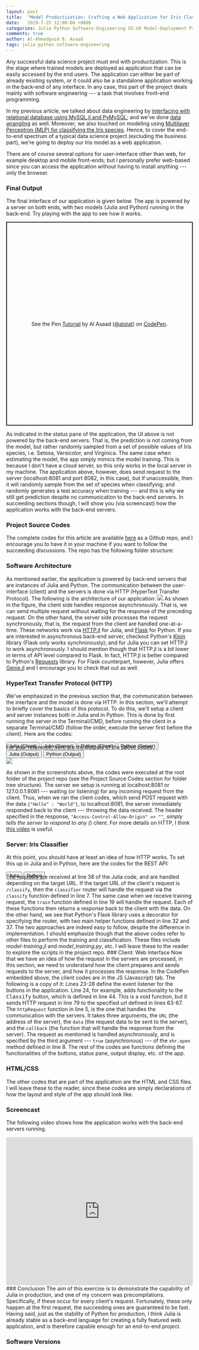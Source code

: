 ```yaml
---
layout: post
title:  "Model Productization: Crafting a Web Application for Iris Classifier"
date:   2019-7-25 12:00:00 +0800
categories: Julia Python Software-Engineering UI-UX Model-Deployment Productization
comments: true
author: Al-Ahmadgaid B. Asaad
tags: julia python software-engineering
---
```

Any successful data science project must end with productization. This is the stage where trained models are deployed as application that can be easily accessed by the end users. The application can either be part of already existing system, or it could also be a standalone application working in the back-end of any interface. In any case, this part of the project deals mainly with software engineering --- a task that involves front-end programming.

In my previous article, we talked about data engineering by <a href="https://estadistika.github.io/julia/python/packages/relational-databases/2019/07/07/Interfacing-with-Relational-Database-using-MySQL.jl-and-PyMySQL.html">interfacing with relational database using MySQL.jl and PyMySQL</a>; and we've done <a href="https://estadistika.github.io/data/analyses/wrangling/julia/programming/packages/2018/06/08/Julia-Introduction-to-Data-Wrangling.html">data wrangling</a> as well. Moreover,  we also touched on modeling using <a href="https://estadistika.github.io/julia/python/packages/knet/flux/tensorflow/machine-learning/deep-learning/2019/06/20/Deep-Learning-Exploring-High-Level-APIs-of-Knet.jl-and-Flux.jl-in-comparison-to-Tensorflow-Keras.html">Multilayer Perceptron (MLP) for classifying the Iris species</a>. Hence, to cover the end-to-end spectrum of a typical data science project (excluding the business part), we're going to deploy our Iris model as a web application. 

There are of course several options for user-interface other than web, for example desktop and mobile front-ends; but I personally prefer web-based since you can access the application without having to install anything --- only the browser.
### Final Output
The final interface of our application is given below. The app is powered by a server on both ends, with two models (Julia and Python) running in the back-end. Try playing with the app to see how it works.
<p class="codepen" data-height="747" data-theme-id="dark" data-default-tab="result" data-user="alstat" data-slug-hash="YoMMOY" style="height: 550px; box-sizing: border-box; display: flex; align-items: center; justify-content: center; border: 2px solid; margin: 1em 0; padding: 1em;" data-pen-title="Tutorial">
  <span>See the Pen <a href="https://codepen.io/alstat/pen/YoMMOY/">
  Tutorial</a> by Al Asaad (<a href="https://codepen.io/alstat">@alstat</a>)
  on <a href="https://codepen.io">CodePen</a>.</span>
</p>
<script async src="https://static.codepen.io/assets/embed/ei.js"></script>
As indicated in the status pane of the application, the UI above is not powered by the back-end servers. That is, the prediction is not coming from the model, but rather randomly sampled from a set of possible values of Iris species, i.e. Setosa, Versicolor, and Virginica. The same case when estimating the model, the app simply mimics the model training. This is because I don't have a cloud server, so this only works in the local server in my machine. The application above, however, does send request to the server (localhost:8081 and port 8082, in this case), but if unaccessible, then it will randomly sample from the set of species when classifying; and randomly generates a test accuracy when training --- and this is why we still get prediction despite no communication to the back-end servers. In succeeding sections though, I will show you (via screencast) how the application works with the back-end servers.

### Project Source Codes
The complete codes for this article are available <a href="https://github.com/estadistika/projects/tree/master/2019-07-25-Iris-Web-App/model-deployment">here</a> as a Github repo, and I encourage you to have it in your machine if you want to follow the succeeding discussions. The repo has the following folder structure:
<script src="https://gist.github.com/alstat/1c5b9f777d05373f1be8801dc2bb100c.js"></script>
### Software Architecture
As mentioned earlier, the application is powered by back-end servers that are instances of Julia and Python. The communication between the user-interface (client) and the servers is done via HTTP (HyperText Transfer Protocol). The following is the architecture of our application:
<img src="http://drive.google.com/uc?export=view&id=1zRt5mOCgy5hY2F23QVHpFcvzA4TtCsIS">
As shown in the figure, the client side handles response asynchronously. That is, we can send multiple request without waiting for the response of the preceding request. On the other hand, the server side processes the request synchronously, that is, the request from the client are handled one-at-a-time. These networks work via <a href="https://github.com/JuliaWeb/HTTP.jl">HTTP.jl</a> for Julia, and <a href="https://palletsprojects.com/p/flask/">Flask</a> for Python. If you are interested in asynchronous back-end server, checkout Python's <a href="https://klein.readthedocs.io/en/latest/">Klein</a> library (Flask only works synchronously); and for Julia you can set HTTP.jl to work asynchronously. I should mention though that HTTP.jl is a bit lower in terms of API level compared to Flask. In fact, HTTP.jl is better compared to Python's <a href="https://2.python-requests.org/en/master/">Requests</a> library. For Flask counterpart, however, Julia offers <a href="https://github.com/GenieFramework/Genie.jl">Genie.jl</a> and I encourage you to check that out as well.

### HyperText Transfer Protocol (HTTP)
We've emphasized in the previous section that, the communication between the interface and the model is done via HTTP. In this section, we'll attempt to briefly cover the basics of this protocol. To do this, we'll setup a client and server instances both in Julia and in Python. This is done by first running the server in the Terminal/CMD, before running the client in a separate Terminal/CMD (follow the order, execute the server first before the client). Here are the codes:
<div class="tab" style="margin-bottom: -16px;">
  <button class="tablinks" onclick="openCity(event, 'julia-072019-1', 'tabcontent-1')">Julia (Client)</button>
  <button class="tablinks" onclick="openCity(event, 'julia-072019-2', 'tabcontent-1')">Julia (Server)</button>
  <button class="tablinks" onclick="openCity(event, 'python-072019-1', 'tabcontent-1')">Python (Client)</button>
  <button class="tablinks" onclick="openCity(event, 'python-072019-2', 'tabcontent-1')">Python (Server)</button>
</div>

<div id="julia-072019-1" class="tabcontent-1 first">
  <script src="https://gist.github.com/alstat/efd32b484f5c3066db4aba073d7232e5.js"></script>
</div>

<div id="julia-072019-2" class="tabcontent-1" style="display: none;">
  <script src="https://gist.github.com/alstat/14ac41a9aa0e4f84636dfe0d225e40ab.js"></script>
</div>

<div id="python-072019-1" class="tabcontent-1" style="display: none;">
  <script src="https://gist.github.com/alstat/4a1b41e4ea3cf56dcbbd627245c079fd.js"></script>
</div>

<div id="python-072019-2" class="tabcontent-1" style="display: none;">
  <script src="https://gist.github.com/alstat/47b77733fb514036c1c7483ff4e2eb33.js"></script>
</div>
For your reference, here are the outputs of the above codes.
<div class="tab" style="margin-bottom: -16px;">
  <button class="tablinks" onclick="openCity(event, 'julia-072019-output-1', 'tabcontent-1-out')">Julia (Output)</button>
  <button class="tablinks" onclick="openCity(event, 'python-072019-output-1', 'tabcontent-1-out')">Python (Output)</button>
</div>
<div id="julia-072019-output-1" class="tabcontent-1-out first">
  <img id="julia-output" src="http://drive.google.com/uc?export=view&id=1gpJIaqpP7Y4dye0-2dtGLEglcjvcezG0" style="margin-top: 16px">
</div>
<div id="python-072019-output-1" class="tabcontent-1-out" style="display: none;">
  <img id="python-output" src="http://drive.google.com/uc?export=view&id=1vqYNskzKAJiZGfYTmh0gQoshjUI6F88h" style="margin-top: 16px">
</div>

As shown in the screenshots above, the codes were executed at the root folder of the project repo (see the Project Source Codes section for folder tree structure). The server we setup is running at localhost:8081 or 127.0.0.1:8081 --- waiting (or listening) for any incoming request from the client. Thus, when we ran the client codes, which send POST request with the data <code>{"Hello" : "World"}</code>, to localhost:8081, the server immediately responded back to the client --- throwing the data received. The header specified in the response, <code>"Access-Control-Allow-Origin" => "*"</code>, simply tells the server to respond to any (<code>*</code>) client. For more details on HTTP, I think <a href="https://www.youtube.com/watch?v=eesqK59rhGA">this video</a> is useful.
### Server: Iris Classifier
At this point, you should have at least an idea of how HTTP works. To set this up in Julia and in Python, here are the codes for the REST API:
<div class="tab" style="margin-bottom: -16px;">
  <button class="tablinks" onclick="openCity(event, 'julia-072019-3', 'tabcontent-2')">Julia</button>
  <button class="tablinks" onclick="openCity(event, 'python-072019-3', 'tabcontent-2')">Python</button>
</div>

<div id="julia-072019-3" class="tabcontent-2 first">
  <script src="https://gist.github.com/alstat/0b6a33e478979665e9adf10c17969f92.js"></script>
</div>

<div id="python-072019-3" class="tabcontent-2" style="display: none;">
  <script src="https://gist.github.com/alstat/d1099efc4d6071488b16f5dbf17bcaee.js"></script>
</div>
The requests are received at line 38 of the Julia code, and are handled depending on the target URL. If the target URL of the client's request is <code>/classify</code>, then the <code>classifier</code> router will handle the request via the <code>classify</code> function defined in line 7. The same case when we receive training request, the <code>train</code> function defined in line 19 will handle the request. Each of these functions then returns a response back to the client with the data. On the other hand, we see that Python's Flask library uses a decorator for specifying the router, with two main helper functions defined in line 32 and 37. The two approaches are indeed easy to follow, despite the difference in implementation. I should emphasize though that the above codes refer to other files to perform the training and classification. These files include <i>model-training.jl</i> and <i>model_training.py</i>, etc. I will leave these to the reader to explore the scripts in the project repo.
### Client: Web Interface
Now that we have an idea of how the request in the servers are processed, in this section, we need to understand how the client prepares and sends requests to the server, and how it processes the response. In the CodePen embedded above, the client codes are in the JS (Javascript) tab. The following is a copy of it:
<script src="https://gist.github.com/alstat/b53164002475b06c559a0b9cc1177365.js"></script>
Lines 23-28 define the event listener for the buttons in the application. Line 24, for example, adds functionality to the <kbd>Classify</kbd> button, which is defined in line 44. This is a void function, but it sends HTTP request in line 79 to the specified url defined in lines 63-67. The <code>httpRequest</code> function in line 5, is the one that handles the communication with the servers. It takes three arguments, the <code>URL</code> (the address of the server), the <code>data</code> (the request data to be sent to the server), and the <code>callback</code> (the function that will handle the response from the server). The request as mentioned is handled asynchronously, and is specified by the third argument --- <code>true</code> (asynchronous) --- of the <code>xhr.open</code> method defined in line 8. The rest of the codes are functions defining the functionalities of the buttons, status pane, output display, etc. of the app.

### HTML/CSS
The other codes that are part of the application are the HTML and CSS files. I will leave these to the reader, since these codes are simply declarations of how the layout and style of the app should look like.

### Screencast
The following video shows how the application works with the back-end servers running.
<!-- <iframe width="100%" height="400px" src="https://www.youtube.com/watch?v=jxM_U9USkv4" frameborder="0" allow="autoplay; encrypted-media" allowfullscreen></iframe> -->
<iframe width="100%" height="400px" src="https://www.youtube.com/embed/jxM_U9USkv4" frameborder="0" allow="autoplay; encrypted-media" allowfullscreen></iframe>
### Conclusion
The aim of this exercise is to demonstrate the capability of Julia in production, and one of my concern was precompilations. Specifically, if these occur for every client's request. Fortunately, these only happen at the first request, the succeeding ones are guaranteed to be fast. Having said, just as the stability of Python for production, I think Julia is already stable as a back-end language for creating a fully featured web application, and is therefore capable enough for an end-to-end project.

### Software Versions
<script src="https://gist.github.com/alstat/65dab0d062ea0fd229b4aa23c18fcd21.js"></script>

